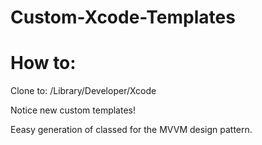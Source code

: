 # Custom-Xcode-Templates


# How to:

Clone to: /Library/Developer/Xcode

Notice new custom templates!

Eeasy generation of classed for the MVVM design pattern.
